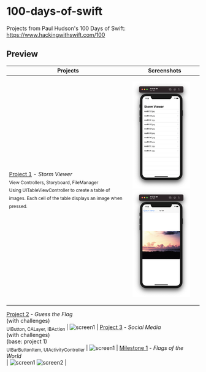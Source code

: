 # 100-days-of-swift
Projects from Paul Hudson's 100 Days of Swift: 
https://www.hackingwithswift.com/100

## Preview

Projects                                         | Screenshots 
------------                                     |----------------
[Project 1](Project1) - *Storm Viewer* <br/><sub> View Controllers, Storyboard, FileManager </sub> <br/><sub> Using UITableViewController to create a table of images. Each cell of the table displays an image when pressed. </sub> | <p float="left"> <img src="Project1/Screenshots/screenshot1.png" width="150" /> <img src="Project1/Screenshots/screenshot2.png" width="150" /> </p>

[Project 2](Project2) - *Guess the Flag* <br/>(with challenges)                                         <br/><sub> UIButton, CALayer, IBAction                                             </sub> | ![screen1](02-Project2/screenshots/small/screen01.png) |
[Project 3](Project3) - *Social Media* <br/>(with challenges) <br/>(base: project 1)                      <br/><sub> UIBarButtonItem, UIActivityController                                   </sub> | ![screen1](03-Project3/screenshots/small/screen01.png) |
[Milestone 1](Milestone1) - *Flags of the World*                                 <br/><sub>                                                                         </sub> | ![screen1](04-Milestone-Projects1-3/screenshots/small/screen01.png) ![screen2](04-Milestone-Projects1-3/screenshots/small/screen02.png) |

